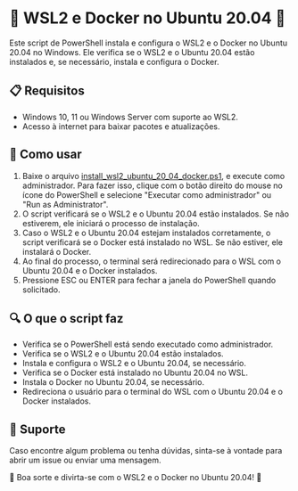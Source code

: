 # 🐧 WSL2 e Docker no Ubuntu 20.04 🐳

Este script de PowerShell instala e configura o WSL2 e o Docker no Ubuntu 20.04 no Windows. Ele verifica se o WSL2 e o Ubuntu 20.04 estão instalados e, se necessário, instala e configura o Docker.

## 📋 Requisitos

- Windows 10, 11 ou Windows Server com suporte ao WSL2.
- Acesso à internet para baixar pacotes e atualizações.

## 🚀 Como usar

1. Baixe o arquivo [install_wsl2_ubuntu_20_04_docker.ps1](install_wsl2_ubuntu_20_04_docker.ps1), e execute como administrador. Para fazer isso, clique com o botão direito do mouse no ícone do PowerShell e selecione "Executar como administrador" ou "Run as Administrator".
2. O script verificará se o WSL2 e o Ubuntu 20.04 estão instalados. Se não estiverem, ele iniciará o processo de instalação.
3. Caso o WSL2 e o Ubuntu 20.04 estejam instalados corretamente, o script verificará se o Docker está instalado no WSL. Se não estiver, ele instalará o Docker.
4. Ao final do processo, o terminal será redirecionado para o WSL com o Ubuntu 20.04 e o Docker instalados.
5. Pressione ESC ou ENTER para fechar a janela do PowerShell quando solicitado.

## 🔍 O que o script faz

- Verifica se o PowerShell está sendo executado como administrador.
- Verifica se o WSL2 e o Ubuntu 20.04 estão instalados.
- Instala e configura o WSL2 e o Ubuntu 20.04, se necessário.
- Verifica se o Docker está instalado no Ubuntu 20.04 no WSL.
- Instala o Docker no Ubuntu 20.04, se necessário.
- Redireciona o usuário para o terminal do WSL com o Ubuntu 20.04 e o Docker instalados.

## 💬 Suporte

Caso encontre algum problema ou tenha dúvidas, sinta-se à vontade para abrir um issue ou enviar uma mensagem.

🎉 Boa sorte e divirta-se com o WSL2 e o Docker no Ubuntu 20.04! 🥳
